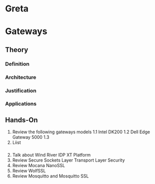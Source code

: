 Greta
==

# Gateways 

## Theory

### Definition
### Architecture
### Justification
### Applications

## Hands-On

1. Review the following gateways models
   1.1 Intel DK200
   1.2 Dell Edge Gateway 5000
   1.3 
2. Liist  

### 


2.	Talk about Wind River IDP XT Platform
3.	Review Secure Sockets Layer Transport Layer Security
4.	Review Mocana NanoSSL
5.	Review WolfSSL
6.	Review Mosquitto and Mosquitto SSL


